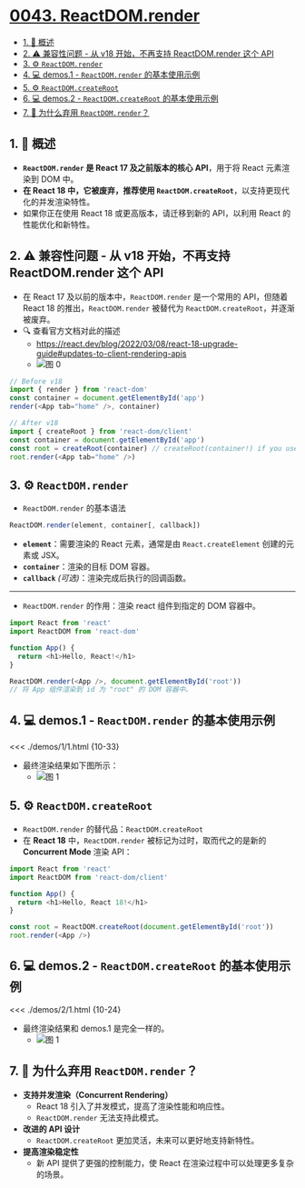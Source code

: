 # [0043. ReactDOM.render](https://github.com/tnotesjs/TNotes.react/tree/main/notes/0043.%20ReactDOM.render)

<!-- region:toc -->

- [1. 📝 概述](#1--概述)
- [2. ⚠️ 兼容性问题 - 从 v18 开始，不再支持 ReactDOM.render 这个 API](#2-️-兼容性问题---从-v18-开始不再支持-reactdomrender-这个-api)
- [3. ⚙️ `ReactDOM.render`](#3-️-reactdomrender)
- [4. 💻 demos.1 - `ReactDOM.render` 的基本使用示例](#4--demos1---reactdomrender-的基本使用示例)
- [5. ⚙️ `ReactDOM.createRoot`](#5-️-reactdomcreateroot)
- [6. 💻 demos.2 - `ReactDOM.createRoot` 的基本使用示例](#6--demos2---reactdomcreateroot-的基本使用示例)
- [7. 🤔 为什么弃用 `ReactDOM.render`？](#7--为什么弃用-reactdomrender)

<!-- endregion:toc -->

## 1. 📝 概述

- **`ReactDOM.render` 是 React 17 及之前版本的核心 API**，用于将 React 元素渲染到 DOM 中。
- **在 React 18 中，它被废弃，推荐使用 `ReactDOM.createRoot`**，以支持更现代化的并发渲染特性。
- 如果你正在使用 React 18 或更高版本，请迁移到新的 API，以利用 React 的性能优化和新特性。

## 2. ⚠️ 兼容性问题 - 从 v18 开始，不再支持 ReactDOM.render 这个 API

- 在 React 17 及以前的版本中，`ReactDOM.render` 是一个常用的 API，但随着 React 18 的推出，`ReactDOM.render` 被替代为 `ReactDOM.createRoot`，并逐渐被废弃。
- 🔍 查看官方文档对此的描述
  - https://react.dev/blog/2022/03/08/react-18-upgrade-guide#updates-to-client-rendering-apis
  - ![图 0](https://cdn.jsdelivr.net/gh/tnotesjs/imgs@main/2025-06-24-13-19-16.png)

```js
// Before v18
import { render } from 'react-dom'
const container = document.getElementById('app')
render(<App tab="home" />, container)

// After v18
import { createRoot } from 'react-dom/client'
const container = document.getElementById('app')
const root = createRoot(container) // createRoot(container!) if you use TypeScript
root.render(<App tab="home" />)
```

## 3. ⚙️ `ReactDOM.render`

- `ReactDOM.render` 的基本语法

```javascript
ReactDOM.render(element, container[, callback])
```

- **`element`**：需要渲染的 React 元素，通常是由 `React.createElement` 创建的元素或 JSX。
- **`container`**：渲染的目标 DOM 容器。
- **`callback`** _(可选)_：渲染完成后执行的回调函数。

---

- `ReactDOM.render` 的作用：渲染 react 组件到指定的 DOM 容器中。

```javascript
import React from 'react'
import ReactDOM from 'react-dom'

function App() {
  return <h1>Hello, React!</h1>
}

ReactDOM.render(<App />, document.getElementById('root'))
// 将 App 组件渲染到 id 为 "root" 的 DOM 容器中。
```

## 4. 💻 demos.1 - `ReactDOM.render` 的基本使用示例

<<< ./demos/1/1.html {10-33}

- 最终渲染结果如下图所示：
  - ![图 1](https://cdn.jsdelivr.net/gh/tnotesjs/imgs@main/2025-06-24-13-19-27.png)

## 5. ⚙️ `ReactDOM.createRoot`

- `ReactDOM.render` 的替代品：`ReactDOM.createRoot`
- 在 **React 18** 中，`ReactDOM.render` 被标记为过时，取而代之的是新的 **Concurrent Mode** 渲染 API：

```javascript
import React from 'react'
import ReactDOM from 'react-dom/client'

function App() {
  return <h1>Hello, React 18!</h1>
}

const root = ReactDOM.createRoot(document.getElementById('root'))
root.render(<App />)
```

## 6. 💻 demos.2 - `ReactDOM.createRoot` 的基本使用示例

<<< ./demos/2/1.html {10-24}

- 最终渲染结果和 demos.1 是完全一样的。
  - ![图 1](https://cdn.jsdelivr.net/gh/tnotesjs/imgs@main/2025-06-24-13-19-27.png)

## 7. 🤔 为什么弃用 `ReactDOM.render`？

- **支持并发渲染（Concurrent Rendering）**
  - React 18 引入了并发模式，提高了渲染性能和响应性。
  - `ReactDOM.render` 无法支持此模式。
- **改进的 API 设计**
  - `ReactDOM.createRoot` 更加灵活，未来可以更好地支持新特性。
- **提高渲染稳定性**
  - 新 API 提供了更强的控制能力，使 React 在渲染过程中可以处理更多复杂的场景。
